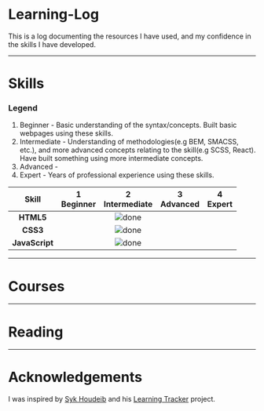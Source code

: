 # Learning-Log
This is a log documenting the resources I have used, and my confidence in the skills I have developed. 

----

# Skills

### Legend 
1. Beginner - Basic understanding of the syntax/concepts. Built basic webpages using these skills.
2. Intermediate - Understanding of methodologies(e.g BEM, SMACSS, etc.), and more advanced concepts relating to the skill(e.g SCSS, React). Have built something using more intermediate concepts.
3. Advanced - 
4. Expert - Years of professional experience using these skills. 

[done]: https://user-images.githubusercontent.com/29199184/32275438-8385f5c0-bf0b-11e7-9406-42265f71e2bd.png "Done"

|               Skill              | 1<br>Beginner     | 2<br>Intermediate | 3<br>Advanced |   4<br>Expert  |    
|:--------------------------------:|:-----------------:|:-------------:|:-------------:| :-------------:|
|**HTML5**                         |                   | ![done][done] |               |                |
|**CSS3**                          |                   | ![done][done] |               |                |
|**JavaScript**                    |                   | ![done][done] |               |                |                            
                                                                                             
----

# Courses 

[//]: # (Status images)

[Completed]: https://user-images.githubusercontent.com/29199184/32275438-8385f5c0-bf0b-11e7-9406-42265f71e2bd.png "Completed"
[In Progress]: https://user-images.githubusercontent.com/29199184/34462881-7305ddac-ee4d-11e7-9b57-589424820da4.png "In Progress"
[Soon]: https://user-images.githubusercontent.com/29199184/34462916-d5c37bd4-ee4d-11e7-9f4a-d57f2243281b.png "Soon"
----
# Reading
----
# Acknowledgements
I was inspired by [Syk Houdeib](https://twitter.com/Syknapse) and his [Learning Tracker](https://github.com/Syknapse/My-Learning-Tracker) project.
